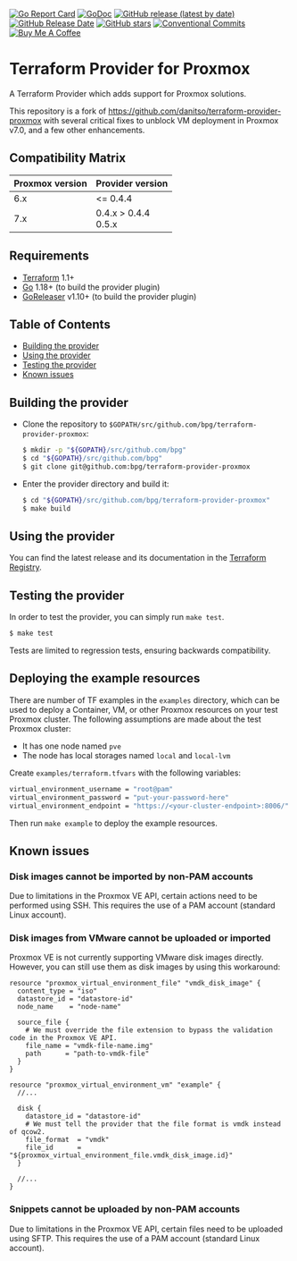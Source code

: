 [![Go Report Card](https://goreportcard.com/badge/github.com/bpg/terraform-provider-proxmox)](https://goreportcard.com/report/github.com/bpg/terraform-provider-proxmox)
[![GoDoc](https://godoc.org/github.com/bpg/terraform-provider-proxmox?status.svg)](http://godoc.org/github.com/bpg/terraform-provider-proxmox)
[![GitHub release (latest by date)](https://img.shields.io/github/v/release/bpg/terraform-provider-proxmox)](https://github.com/bpg/terraform-provider-proxmox/releases/latest)
[![GitHub Release Date](https://img.shields.io/github/release-date/bpg/terraform-provider-proxmox)](https://github.com/bpg/terraform-provider-proxmox/releases/latest)
[![GitHub stars](https://img.shields.io/github/stars/bpg/terraform-provider-proxmox)](https://github.com/bpg/terraform-provider-proxmox/stargazers)
[![Conventional Commits](https://img.shields.io/badge/conv%20commits-v1.0.0-ff69b4)](https://www.conventionalcommits.org/en/v1.0.0/#specification)
[![Buy Me A Coffee](https://img.shields.io/badge/-buy%20me%20a%20coffee-5F7FFF?logo=buymeacoffee&labelColor=gray&logoColor=FFDD00)](https://www.buymeacoffee.com/bpgca)

# Terraform Provider for Proxmox
A Terraform Provider which adds support for Proxmox solutions.

This repository is a fork of https://github.com/danitso/terraform-provider-proxmox with several critical fixes to unblock
VM deployment in Proxmox v7.0, and a few other enhancements.

## Compatibility Matrix

| Proxmox version | Provider version         |
|-----------------|--------------------------|
| 6.x             | \<= 0.4.4                |
| 7.x             | 0.4.x \> 0.4.4 <br>0.5.x |

## Requirements
- [Terraform](https://www.terraform.io/downloads.html) 1.1+
- [Go](https://golang.org/doc/install) 1.18+ (to build the provider plugin)
- [GoReleaser](https://goreleaser.com/install/) v1.10+ (to build the provider plugin)

## Table of Contents
- [Building the provider](#building-the-provider)
- [Using the provider](#using-the-provider)
- [Testing the provider](#testing-the-provider)
- [Known issues](#known-issues)

## Building the provider
- Clone the repository to `$GOPATH/src/github.com/bpg/terraform-provider-proxmox`:

    ```sh
    $ mkdir -p "${GOPATH}/src/github.com/bpg"
    $ cd "${GOPATH}/src/github.com/bpg"
    $ git clone git@github.com:bpg/terraform-provider-proxmox
    ```

- Enter the provider directory and build it:

    ```sh
    $ cd "${GOPATH}/src/github.com/bpg/terraform-provider-proxmox"
    $ make build
    ```

## Using the provider
You can find the latest release and its documentation in the [Terraform Registry](https://registry.terraform.io/providers/bpg/proxmox/latest).

## Testing the provider
In order to test the provider, you can simply run `make test`.

```sh
$ make test
```

Tests are limited to regression tests, ensuring backwards compatibility.

## Deploying the example resources

There are number of TF examples in the `examples` directory, which can be used to deploy a Container, VM, or other Proxmox resources on your test Proxmox cluster.
The following assumptions are made about the test Proxmox cluster:
- It has one node named `pve`
- The node has local storages named `local` and `local-lvm`

Create `examples/terraform.tfvars` with the following variables:

```sh
virtual_environment_username = "root@pam"
virtual_environment_password = "put-your-password-here"
virtual_environment_endpoint = "https://<your-cluster-endpoint>:8006/"
```

Then run `make example` to deploy the example resources.



## Known issues

### Disk images cannot be imported by non-PAM accounts
Due to limitations in the Proxmox VE API, certain actions need to be performed using SSH. This requires the use of a PAM account (standard Linux account).

### Disk images from VMware cannot be uploaded or imported
Proxmox VE is not currently supporting VMware disk images directly. However, you can still use them as disk images by using this workaround:

```hcl
resource "proxmox_virtual_environment_file" "vmdk_disk_image" {
  content_type = "iso"
  datastore_id = "datastore-id"
  node_name    = "node-name"

  source_file {
    # We must override the file extension to bypass the validation code in the Proxmox VE API.
    file_name = "vmdk-file-name.img"
    path      = "path-to-vmdk-file"
  }
}

resource "proxmox_virtual_environment_vm" "example" {
  //...

  disk {
    datastore_id = "datastore-id"
    # We must tell the provider that the file format is vmdk instead of qcow2.
    file_format  = "vmdk"
    file_id      = "${proxmox_virtual_environment_file.vmdk_disk_image.id}"
  }

  //...
}
```

### Snippets cannot be uploaded by non-PAM accounts
Due to limitations in the Proxmox VE API, certain files need to be uploaded using SFTP. This requires the use of a PAM account (standard Linux account).
